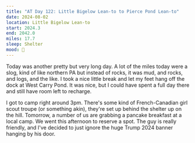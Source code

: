 ```yaml
---
title: "AT Day 122: Little Bigelow Lean-to to Pierce Pond Lean-to"
date: 2024-08-02
location: Little Bigelow Lean-to
start: 2024.3
end: 2042.0
miles: 17.7
sleep: Shelter
mood: 🙂
---
```

Today was another pretty but very long day. A lot of the miles today were a slog, kind of like northern PA but instead of rocks, it was mud, and rocks, and logs, and the like. I took a nice little break and let my feet hang off the dock at West Carry Pond. It was nice, but I could have spent a full day there and still have room left to recharge.

I got to camp right around 3pm. There's some kind of French-Canadian girl scout troupe (or something akin), they're set up behind the shelter up on the hill. Tomorrow, a number of us are grabbing a pancake breakfast at a local camp. We went this afternoon to reserve a spot. The guy is really friendly, and I've decided to just ignore the huge Trump 2024 banner hanging by his door.
